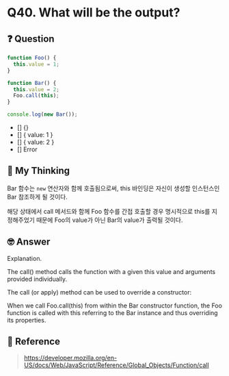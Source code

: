 # Q40. What will be the output?

## ❓ Question

```js
function Foo() {
  this.value = 1;
}

function Bar() {
  this.value = 2;
  Foo.call(this);
}

console.log(new Bar());
```

- [] {}
- [] { value: 1 }
- [] { value: 2 }
- [] Error

## 🤔 My Thinking

Bar 함수는 `new` 연산자와 함께 호출됨으로써, this 바인딩은 자신이 생성할 인스턴스인 Bar 참조하게 될 것이다.

해당 상태에서 call 메서드와 함께 Foo 함수를 간접 호출할 경우 명시적으로 this를 지정해주었기 때문에 Foo의 value가 아닌 Bar의 value가 출력될 것이다.

## 🤓 Answer

Explanation.

The call() method calls the function with a given this value and arguments provided individually.

The call (or apply) method can be used to override a constructor:

When we call Foo.call(this) from within the Bar constructor function, the Foo function is called with this referring to the Bar instance and thus overriding its properties.

## 📄 Reference

> https://developer.mozilla.org/en-US/docs/Web/JavaScript/Reference/Global_Objects/Function/call

